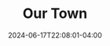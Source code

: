 ---
title: Our Town
date: 2024-06-17T22:08:01-04:00
opening_date: 1965-02-19
closing_date: 1965-02-27
layout: productions
program:
Theatre: Theatre Jacksonville
Venue: Little Theatre
cast:
- Stage Manager (role): Reed Gardner
- Dr. Gibbs: Bill Gibbs
- Joe Crowell: Jon Goodman
- Howie Newsome: Gene Moore
- Mrs. Gibbs: Judith Jett
- Mrs. Webb: Gretchen Hannon
- George Gibbs: John Lindstrom
- Rebecca Gibbs: Pamela Nearhoof
- Wally Webb: Jet Thompson
- Emily Webb: Ronnie Rosebaum
- Professor Willard: Emanuel Ehrlick
- Mr. Webb: Charles Brock
- Simon Stimson: Robert Agnew
- Mrs. Soames: Pat Beckford
- Constable Warren: Harold Nearhoof
- Si Crowell: Danny Goodman
- Baseball Player:
  - Elliot Baker
  - Jim Beckford
- Joe Stoddard: Jack Atkinson
- Assistant Stage Manager (role):
  - Gene Moore
  - Harold Nearhoof
- Townsperson:
  - Mureil Nearhoof
  - Doris Thornhill
  - Bambi Bowen
  - Thelma Baker
  - Annetta James
  - James Aust
  - Elliot Baker
  - Jim Beckford
  - William Aust
crew:
- Director: George Ballis
- Production Designer: Larry Riddle
- Costume Designer: Ruth Coleman
- Lighting Designer: Chase Ambler
- Stage Manager:
  - Ellen Black
  - Carolyn Lieder
- Lighting: Peggy Miller
- Costumes:
  - Mary Frances Thornhill
  - Louisa McDermott
  - Walter Russell Sargent
  - Marguerite Ellingham
- Make-up:
  - Bunni Thornhill
  - Anita James
  - Peter Kingston
  - Marshall Grauer
  - Annette Grauer
- Properties:
  - Beverly Fink
  - A. Ira Fink
- Set Crew:
  - Tim McManus
  - Bob Agnew
  - Dixie Cohen
  - Al Pinan
  - Frank Berman
- Sound: Dottie Wells
- Program Design: Richard Lyons
orchestra:
---